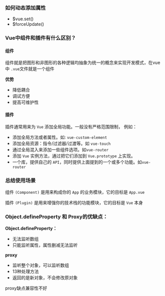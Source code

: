 ### 如何动态添加属性

* $vue.set()
* $forceUpdate()



### Vue中组件和插件有什么区别？
#### 组件
组件就是把图形和非图形的各种逻辑均抽象为统一的概念来实现开发模式，在vue中 `.vue`文件就是一个组件

**优势**
* 降低耦合
* 调试方便
* 提高可维护性



#### 插件
插件通常用来为 `Vue` 添加全局功能。一般没有严格范围限制，
例如：
-   添加全局方法或者属性。如: `vue-custom-element`
-   添加全局资源：指令/过滤器/过渡等。如 `vue-touch`
-   通过全局混入来添加一些组件选项。如`vue-router`
-   添加 `Vue` 实例方法，通过把它们添加到 `Vue.prototype` 上实现。
-   一个库，提供自己的 `API`，同时提供上面提到的一个或多个功能。如`vue-router`



### 总结使用场景

组件 `(Component)` 是用来构成你的 `App` 的业务模块，它的目标是 `App.vue`

插件 `(Plugin)` 是用来增强你的技术栈的功能模块，它的目标是 `Vue` 本身




### Object.defineProperty 和 Proxy的优缺点：

 **Object.defineProperty：**
 * 无法监听数组
 * 只能监听属性，属性删减无法监听


 **proxy**
* 监听整个对象，可以监听数组
* 13种处理方法
* 返回的是新对象，不会修改原对象

proxy缺点兼容性不好